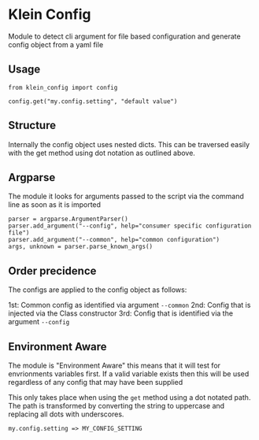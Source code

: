 # Klein Config

Module to detect cli argument for file based configuration and generate config object from a yaml file

## Usage

```
from klein_config import config

config.get("my.config.setting", "default value")
```

## Structure

Internally the config object uses nested dicts. This can be traversed easily with the get method using dot notation as outlined above.

## Argparse

The module it looks for arguments passed to the script via the command line as soon as it is imported

```
parser = argparse.ArgumentParser()
parser.add_argument("--config", help="consumer specific configuration file")
parser.add_argument("--common", help="common configuration")
args, unknown = parser.parse_known_args()
```

## Order precidence

The configs are applied to the config object as follows: 

1st: Common config as identified via argument `--common`
2nd: Config that is injected via the Class constructor
3rd: Config that is identified via the argument `--config`

## Environment Aware

The module is "Environment Aware" this means that it will test for envrionments variables first. If a valid variable exists then this will be used regardless of any config that may have been supplied

This only takes place when using the `get` method using a  dot notated path. The path is transformed by converting the string to uppercase and replacing all dots with underscores.

```
my.config.setting => MY_CONFIG_SETTING
```






